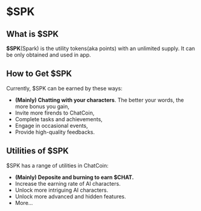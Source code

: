 # $SPK

## What is $SPK

**$SPK**(Spark) is the utility tokens(aka points) with an unlimited supply. It can be only obtained and used in app.&#x20;

## How to Get $SPK

Currently, $SPK can be earned by these ways:

* **(Mainly) Chatting with your characters**. The better your words, the more bonus you gain,
* Invite more firends to ChatCoin,
* Complete tasks and achievements,
* Engage in occasional events,
* Provide high-quality feedbacks.

## Utilities of $SPK

$SPK has a range of utilities in ChatCoin:

* **(Mainly) Deposite and burning to earn $CHAT.**
* Increase the earning rate of AI characters.
* Unlock more intriguing AI characters.
* Unlock more advanced and hidden features.
* More...
